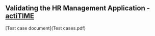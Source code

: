 ## Validating the HR Management Application - [actiTIME](https://demo.actitime.com/)

[Test case document](Test cases.pdf)
